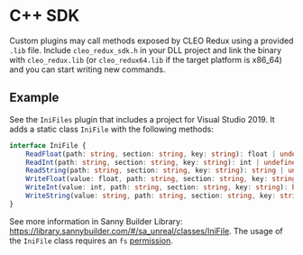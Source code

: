 # C++ SDK

Custom plugins may call methods exposed by CLEO Redux using a provided `.lib` file. Include `cleo_redux_sdk.h` in your DLL project and link the binary with `cleo_redux.lib` (or `cleo_redux64.lib` if the target platform is x86_64) and you can start writing new commands.

## Example

See the `IniFiles` plugin that includes a project for Visual Studio 2019. It adds a static class `IniFile` with the following methods:

```ts
interface IniFile {
    ReadFloat(path: string, section: string, key: string): float | undefined;
    ReadInt(path: string, section: string, key: string): int | undefined;
    ReadString(path: string, section: string, key: string): string | undefined;
    WriteFloat(value: float, path: string, section: string, key: string): boolean;
    WriteInt(value: int, path: string, section: string, key: string): boolean;
    WriteString(value: string, path: string, section: string, key: string): boolean;
}
```

See more information in Sanny Builder Library: https://library.sannybuilder.com/#/sa_unreal/classes/IniFile. The usage of the `IniFile` class requires an `fs` [permission](README.md#permissions).
